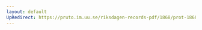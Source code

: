 ```yaml
---
layout: default
UpRedirect: https://pruto.im.uu.se/riksdagen-records-pdf/1868/prot-1868--ak--314/prot-1868--ak--314_040.pdf
---
```

